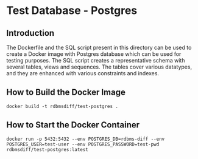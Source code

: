 # Test Database - Postgres

## Introduction
The Dockerfile and the SQL script present in this directory can be used to create a Docker image with Postgres database which can be used for testing purposes. The SQL script creates a representative schema with several tables, views and sequences. The tables cover various datatypes, and they are enhanced with various constraints and indexes.

## How to Build the Docker Image
```
docker build -t rdbmsdiff/test-postgres .
```

## How to Start the Docker Container
```
docker run -p 5432:5432 --env POSTGRES_DB=rdbms-diff --env POSTGRES_USER=test-user --env POSTGRES_PASSWORD=test-pwd  rdbmsdiff/test-postgres:latest
```
